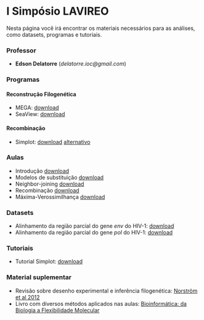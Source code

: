 # I Simpósio LAVIREO

Nesta página você irá encontrar os materiais necessários para as análises, como datasets, programas e tutoriais.

### Professor

- **Edson Delatorre** (_delatorre.ioc@gmail.com_)

### Programas

#### Reconstrução Filogenética
- MEGA: [download](https://www.megasoftware.net/)
- SeaView: [download](http://doua.prabi.fr/software/seaview)

#### Recombinação
- Simplot: [download](http://sray.med.som.jhmi.edu:8080/?application=SimPlot&filename=SimPlot_v3_5_1_setup.zip) [alternativo](https://www.dropbox.com/s/mmgriqkobz8dpsp/SimPlot_v3_5_1_setup.zip?dl=0)

### Aulas

- Introdução [download](/assets/classes/Introd_LAVIREO_2019.pdf)
- Modelos de substituição [download](/assets/classes/Modelos_LAVIREO_2019.pdf)
- Neighbor-joining [download](/assets/classes/NJ_LAVIREO_2019.pdf)
- Recombinação [download](/assets/classes/Recombinação_LAVIREO_2019.pdf)
- Máxima-Verossimilhança [download](/assets/classes/MV_LAVIREO_2019.pdf)

### Datasets

- Alinhamento da região parcial do gene _env_ do HIV-1: [download](/assets/datasets/HIV-1-env.fas)
- Alinhamento da região parcial do gene _pol_ do HIV-1: [download](/assets/datasets/HIVpol+REF.fas)
  
### Tutoriais

- Tutorial Simplot: [download](/assets/tutorial/Tutorial_Simplot.pdf)

### Material suplementar

- Revisão sobre desenho experimental e inferência filogenética: [Norström et al 2012](/assets/classes/Norstrosm_et_al_2012.pdf)
- Livro com diversos métodos aplicados nas aulas: [Bioinformática: da Biologia a Flexibilidade Molecular](https://www.ufrgs.br/bioinfo/ebook/)

